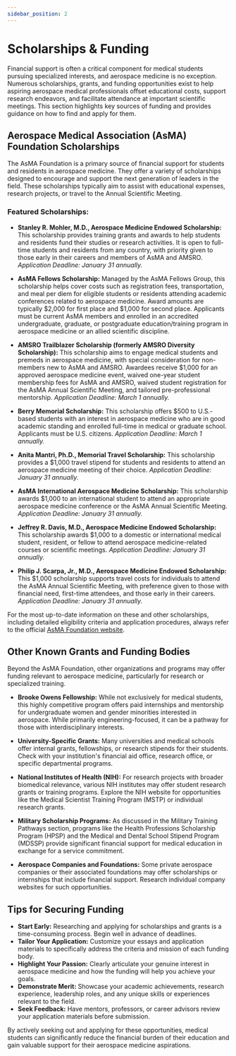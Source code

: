 ```yaml
---
sidebar_position: 2
---
```


# Scholarships & Funding

Financial support is often a critical component for medical students pursuing specialized interests, and aerospace medicine is no exception. Numerous scholarships, grants, and funding opportunities exist to help aspiring aerospace medical professionals offset educational costs, support research endeavors, and facilitate attendance at important scientific meetings. This section highlights key sources of funding and provides guidance on how to find and apply for them.

## Aerospace Medical Association (AsMA) Foundation Scholarships

The AsMA Foundation is a primary source of financial support for students and residents in aerospace medicine. They offer a variety of scholarships designed to encourage and support the next generation of leaders in the field. These scholarships typically aim to assist with educational expenses, research projects, or travel to the Annual Scientific Meeting.

### Featured Scholarships:

*   **Stanley R. Mohler, M.D., Aerospace Medicine Endowed Scholarship:** This scholarship provides training grants and awards to help students and residents fund their studies or research activities. It is open to full-time students and residents from any country, with priority given to those early in their careers and members of AsMA and AMSRO. *Application Deadline: January 31 annually.*

*   **AsMA Fellows Scholarship:** Managed by the AsMA Fellows Group, this scholarship helps cover costs such as registration fees, transportation, and meal per diem for eligible students or residents attending academic conferences related to aerospace medicine. Award amounts are typically $2,000 for first place and $1,000 for second place. Applicants must be current AsMA members and enrolled in an accredited undergraduate, graduate, or postgraduate education/training program in aerospace medicine or an allied scientific discipline.

*   **AMSRO Trailblazer Scholarship (formerly AMSRO Diversity Scholarship):** This scholarship aims to engage medical students and premeds in aerospace medicine, with special consideration for non-members new to AsMA and AMSRO. Awardees receive $1,000 for an approved aerospace medicine event, waived one-year student membership fees for AsMA and AMSRO, waived student registration for the AsMA Annual Scientific Meeting, and tailored pre-professional mentorship. *Application Deadline: March 1 annually.*

*   **Berry Memorial Scholarship:** This scholarship offers $500 to U.S.-based students with an interest in aerospace medicine who are in good academic standing and enrolled full-time in medical or graduate school. Applicants must be U.S. citizens. *Application Deadline: March 1 annually.*

*   **Anita Mantri, Ph.D., Memorial Travel Scholarship:** This scholarship provides a $1,000 travel stipend for students and residents to attend an aerospace medicine meeting of their choice. *Application Deadline: January 31 annually.*

*   **AsMA International Aerospace Medicine Scholarship:** This scholarship awards $1,000 to an international student to attend an appropriate aerospace medicine conference or the AsMA Annual Scientific Meeting. *Application Deadline: January 31 annually.*

*   **Jeffrey R. Davis, M.D., Aerospace Medicine Endowed Scholarship:** This scholarship awards $1,000 to a domestic or international medical student, resident, or fellow to attend aerospace medicine-related courses or scientific meetings. *Application Deadline: January 31 annually.*

*   **Philip J. Scarpa, Jr., M.D., Aerospace Medicine Endowed Scholarship:** This $1,000 scholarship supports travel costs for individuals to attend the AsMA Annual Scientific Meeting, with preference given to those with financial need, first-time attendees, and those early in their careers. *Application Deadline: January 31 annually.*

For the most up-to-date information on these and other scholarships, including detailed eligibility criteria and application procedures, always refer to the official [AsMA Foundation website](https://www.asma.org/asma-foundation/scholarships-and-awards).

## Other Known Grants and Funding Bodies

Beyond the AsMA Foundation, other organizations and programs may offer funding relevant to aerospace medicine, particularly for research or specialized training.

*   **Brooke Owens Fellowship:** While not exclusively for medical students, this highly competitive program offers paid internships and mentorship for undergraduate women and gender minorities interested in aerospace. While primarily engineering-focused, it can be a pathway for those with interdisciplinary interests.

*   **University-Specific Grants:** Many universities and medical schools offer internal grants, fellowships, or research stipends for their students. Check with your institution's financial aid office, research office, or specific departmental programs.

*   **National Institutes of Health (NIH):** For research projects with broader biomedical relevance, various NIH institutes may offer student research grants or training programs. Explore the NIH website for opportunities like the Medical Scientist Training Program (MSTP) or individual research grants.

*   **Military Scholarship Programs:** As discussed in the Military Training Pathways section, programs like the Health Professions Scholarship Program (HPSP) and the Medical and Dental School Stipend Program (MDSSP) provide significant financial support for medical education in exchange for a service commitment.

*   **Aerospace Companies and Foundations:** Some private aerospace companies or their associated foundations may offer scholarships or internships that include financial support. Research individual company websites for such opportunities.

## Tips for Securing Funding

*   **Start Early:** Researching and applying for scholarships and grants is a time-consuming process. Begin well in advance of deadlines.
*   **Tailor Your Application:** Customize your essays and application materials to specifically address the criteria and mission of each funding body.
*   **Highlight Your Passion:** Clearly articulate your genuine interest in aerospace medicine and how the funding will help you achieve your goals.
*   **Demonstrate Merit:** Showcase your academic achievements, research experience, leadership roles, and any unique skills or experiences relevant to the field.
*   **Seek Feedback:** Have mentors, professors, or career advisors review your application materials before submission.

By actively seeking out and applying for these opportunities, medical students can significantly reduce the financial burden of their education and gain valuable support for their aerospace medicine aspirations.
